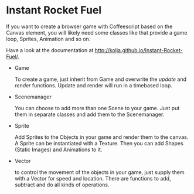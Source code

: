 # Instant Rocket Fuel

If you want to create a browser game with Coffeescript based on the Canvas element, you will likely need some classes like that provide a game loop, Sprites, Animation and so on.

Have a look at the documentation at <a href="http://kolja.github.io/Instant-Rocket-Fuel/">http://kolja.github.io/Instant-Rocket-Fuel/</a>.

* Game

  To create a game, just inherit from Game and overwrite the *update* and *render* functions.
  Update and render will run in a timebased loop.
  
* Scenemanager

  You can choose to add more than one Scene to your game. 
  Just put them in separate classes and add them to the Scenemanager.
  
* Sprite

  Add Sprites to the Objects in your game and render them to the canvas.
  A Sprite can be instantiated with a Texture. Then you can add Shapes (Static Images) and Animations to it.

* Vector

  to control the movement of the objects in your game, just supply them with a Vector for speed and location.
  There are functions to add, subtract and do all kinds of operations.
